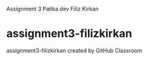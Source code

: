 Assignment 3 Patika.dev Filiz Kirkan
# assignment3-filizkirkan
assignment3-filizkirkan created by GitHub Classroom

